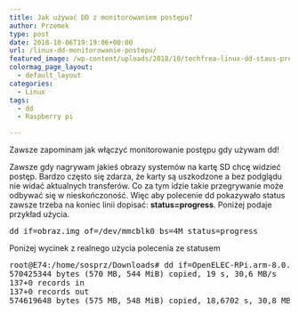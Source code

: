 ```yaml
---
title: Jak używać DD z monitorowaniem postępu?
author: Przemek
type: post
date: 2018-10-06T19:19:06+00:00
url: /linux-dd-monitorowanie-postepu/
featured_image: /wp-content/uploads/2018/10/techfrea-linux-dd-staus-progress.jpg
colormag_page_layout:
  - default_layout
categories:
  - Linux
tags:
  - dd
  - Raspberry pi

---
```

Zawsze zapominam jak włączyć monitorowanie postępu gdy używam dd!

<!--more-->

Zawsze gdy nagrywam jakieś obrazy systemów na kartę SD chcę widzieć postęp. Bardzo często się zdarza, że karty są uszkodzone a bez podglądu nie widać aktualnych transferów. Co za tym idzie takie przegrywanie może odbywać się w nieskończoność. Więc aby polecenie dd pokazywało status zawsze trzeba na koniec linii dopisać: **status=progress**. Poniżej podaje przykład użycia.

<pre>dd if=obraz.img of=/dev/mmcblk0 bs=4M status=progress</pre>

Poniżej wycinek z realnego użycia polecenia ze statusem

<pre>root@E74:/home/sosprz/Downloads# dd if=OpenELEC-RPi.arm-8.0.4.img of=/dev/mmcblk0 bs=4M status=progress
570425344 bytes (570 MB, 544 MiB) copied, 19 s, 30,6 MB/s
137+0 records in
137+0 records out
574619648 bytes (575 MB, 548 MiB) copied, 18,6702 s, 30,8 MB/s</pre>